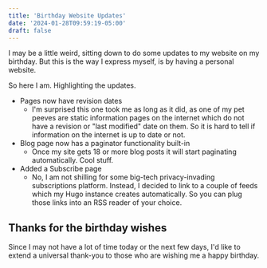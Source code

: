 ```yaml
---
title: 'Birthday Website Updates'
date: '2024-01-28T09:59:19-05:00'
draft: false
---
```


I may be a little weird, sitting down to do some updates to my website on my birthday. But this is the way I express myself, is by having a personal website.

So here I am. Highlighting the updates.

* Pages now have revision dates
    * I'm surprised this one took me as long as it did, as one of my pet peeves are static information pages on the internet which do not have a revision or "last modified" date on them. So it is hard to tell if information on the internet is up to date or not.
* Blog page now has a paginator functionality built-in
    * Once my site gets 18 or more blog posts it will start paginating automatically. Cool stuff.
* Added a Subscribe page
    * No, I am not shilling for some big-tech privacy-invading subscriptions platform. Instead, I decided to link to a couple of feeds which my Hugo instance creates automatically. So you can plug those links into an RSS reader of your choice.

## Thanks for the birthday wishes

Since I may not have a lot of time today or the next few days, I'd like to extend a universal thank-you to those who are wishing me a happy birthday.